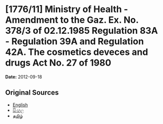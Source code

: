 # [1776/11] Ministry of Health - Amendment to the Gaz. Ex. No. 378/3 of 02.12.1985 Regulation 83A - Regulation 39A and Regulation 42A. The cosmetics deveces and drugs Act No. 27 of 1980

**Date:** 2012-09-18

## Original Sources

- [English](https://documents.gov.lk/view/extra-gazettes/2012/9/1776-11_E.pdf)
- [සිංහල](https://documents.gov.lk/view/extra-gazettes/2012/9/1776-11_S.pdf)
- [தமிழ்](https://documents.gov.lk/view/extra-gazettes/2012/9/1776-11_T.pdf)
